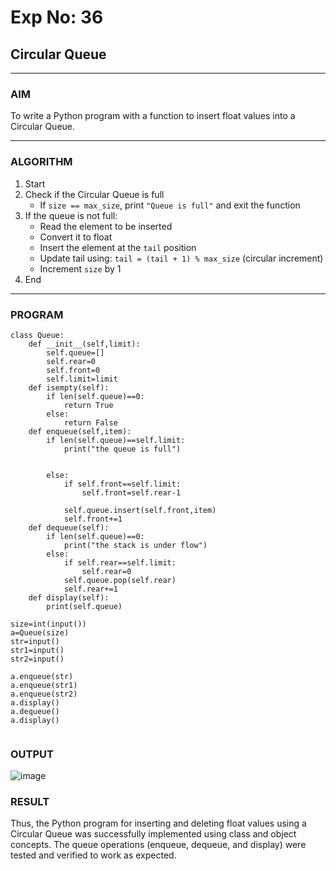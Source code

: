 # Exp No: 36  
## Circular Queue 
---

### AIM  
To write a Python program with a function to insert float values into a Circular Queue.

---

### ALGORITHM

1. Start  
2. Check if the Circular Queue is full  
   - If `size == max_size`, print `"Queue is full"` and exit the function  
3. If the queue is not full:  
   - Read the element to be inserted  
   - Convert it to float  
   - Insert the element at the `tail` position  
   - Update tail using: `tail = (tail + 1) % max_size` (circular increment)  
   - Increment `size` by 1  
4. End

---

### PROGRAM

```
class Queue:
    def __init__(self,limit):
        self.queue=[]
        self.rear=0
        self.front=0
        self.limit=limit
    def isempty(self):
        if len(self.queue)==0:
            return True
        else:
            return False
    def enqueue(self,item):
        if len(self.queue)==self.limit:
            print("the queue is full")


        else:
            if self.front==self.limit:
                self.front=self.rear-1

            self.queue.insert(self.front,item)
            self.front+=1
    def dequeue(self):
        if len(self.queue)==0:
            print("the stack is under flow")
        else:
            if self.rear==self.limit:
                self.rear=0
            self.queue.pop(self.rear)
            self.rear+=1
    def display(self):
        print(self.queue)

size=int(input())
a=Queue(size)
str=input()
str1=input()
str2=input()

a.enqueue(str)
a.enqueue(str1)
a.enqueue(str2)
a.display()
a.dequeue()
a.display()


```

### OUTPUT
![image](https://github.com/user-attachments/assets/1183bf28-afc5-408c-8ae2-43540531efa7)


### RESULT
Thus, the Python program for inserting and deleting float values using a Circular Queue was successfully implemented using class and object concepts. The queue operations (enqueue, dequeue, and display) were tested and verified to work as expected.








